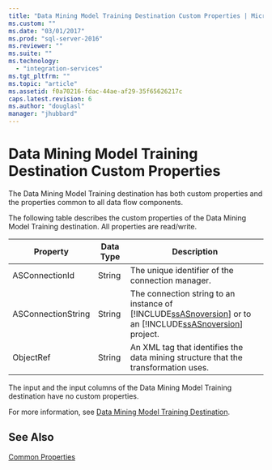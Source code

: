 ```yaml
---
title: "Data Mining Model Training Destination Custom Properties | Microsoft Docs"
ms.custom: ""
ms.date: "03/01/2017"
ms.prod: "sql-server-2016"
ms.reviewer: ""
ms.suite: ""
ms.technology: 
  - "integration-services"
ms.tgt_pltfrm: ""
ms.topic: "article"
ms.assetid: f0a70216-fdac-44ae-af29-35f65626217c
caps.latest.revision: 6
ms.author: "douglasl"
manager: "jhubbard"
---
```

# Data Mining Model Training Destination Custom Properties
  The Data Mining Model Training destination has both custom properties and the properties common to all data flow components.  
  
 The following table describes the custom properties of the Data Mining Model Training destination. All properties are read/write.  
  
|Property|Data Type|Description|  
|--------------|---------------|-----------------|  
|ASConnectionId|String|The unique identifier of the connection manager.|  
|ASConnectionString|String|The connection string to an instance of [!INCLUDE[ssASnoversion](../../a9notintoc/includes/ssasnoversion-md.md)] or to an [!INCLUDE[ssASnoversion](../../a9notintoc/includes/ssasnoversion-md.md)] project.|  
|ObjectRef|String|An XML tag that identifies the data mining structure that the transformation uses.|  
  
 The input and the input columns of the Data Mining Model Training destination have no custom properties.  
  
 For more information, see [Data Mining Model Training Destination](../../integration-services/data-flow/data-mining-model-training-destination.md).  
  
## See Also  
 [Common Properties](../../a9retired/common-properties.md)  
  
  